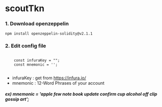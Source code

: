 # scoutTkn

### 1. Download openzeppelin

   <pre><code>npm install openzeppelin-solidity@v2.1.1</code></pre>


### 2. Edit config file
<pre><code>
    const infuraKey = "";
    const mnemonic = '';
    </code></pre>

- infuraKey : get from https://infura.io/
- mnemonic : 12-Word Phrases of your account 
##### ex) mnemonic = 'apple few note book update confirm cup alcohol off clip gossip art';
